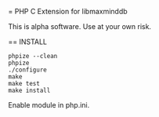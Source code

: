 = PHP C Extension for libmaxminddb

This is alpha software. Use at your own risk.

== INSTALL

```
phpize --clean
phpize
./configure
make
make test
make install
```

Enable module in php.ini.

